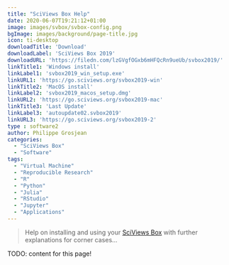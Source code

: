 ```yaml
---
title: "SciViews Box Help"
date: 2020-06-07T19:21:12+01:00
image: images/svbox/svbox-config.png
bgImage: images/background/page-title.jpg
icon: ti-desktop
downloadTitle: 'Download'
downloadLabel: 'SciViews Box 2019'
downloadURL: 'https://filedn.com/lzGVgfOGxb6mHFQcRn9ueUb/svbox2019/'
linkTitle1: 'Windows install'
linkLabel1: 'svbox2019_win_setup.exe'
linkURL1: 'https://go.sciviews.org/svbox2019-win'
linkTitle2: 'MacOS install'
linkLabel2: 'svbox2019_macos_setup.dmg'
linkURL2: 'https://go.sciviews.org/svbox2019-mac'
linkTitle3: 'Last Update'
linkLabel3: 'autoupdate02.svbox2019'
linkURL3: 'https://go.sciviews.org/svbox2019-2'
type : software2
author: Philippe Grosjean
categories: 
  - "SciViews Box"
  - "Software"
tags:
  - "Virtual Machine"
  - "Reproducible Research"
  - "R"
  - "Python"
  - "Julia"
  - "RStudio"
  - "Jupyter"
  - "Applications"
---
```


> Help on installing and using your [SciViews Box](https://www.sciviews.org/software/svbox/) with further explanations for corner cases...

TODO: content for this page!
